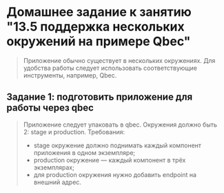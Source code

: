 # Домашнее задание к занятию "13.5 поддержка нескольких окружений на примере Qbec"
> Приложение обычно существует в нескольких окружениях. Для удобства работы следует использовать соответствующие инструменты, например, Qbec.

## Задание 1: подготовить приложение для работы через qbec

> Приложение следует упаковать в qbec. Окружения должно быть 2: stage и production. 
> Требования:
> * stage окружение должно поднимать каждый компонент приложения в одном экземпляре;
> * production окружение — каждый компонент в трёх экземплярах;
> * для production окружения нужно добавить endpoint на внешний адрес.
